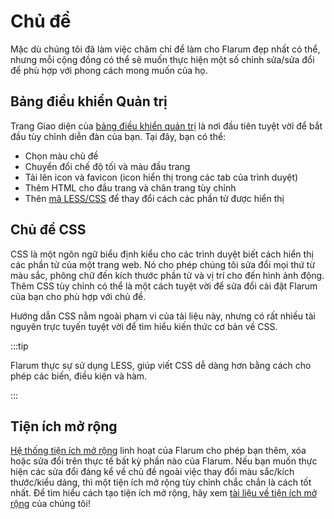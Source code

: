 # Chủ đề

Mặc dù chúng tôi đã làm việc chăm chỉ để làm cho Flarum đẹp nhất có thể, nhưng mỗi cộng đồng có thể sẽ muốn thực hiện một số chỉnh sửa/sửa đổi để phù hợp với phong cách mong muốn của họ.

## Bảng điều khiển Quản trị

Trang Giao diện của [bảng điều khiển quản trị](./admin.md) là nơi đầu tiên tuyệt vời để bắt đầu tùy chỉnh diễn đàn của bạn. Tại đây, bạn có thể:

- Chọn màu chủ đề
- Chuyển đổi chế độ tối và màu đầu trang
- Tải lên icon và favicon (icon hiển thị trong các tab của trình duyệt)
- Thêm HTML cho đầu trang và chân trang tùy chỉnh
- Thên [mã LESS/CSS](#css-theming) để thay đổi cách các phần tử được hiển thị

## Chủ đề CSS

CSS là một ngôn ngữ biểu định kiểu cho các trình duyệt biết cách hiển thị các phần tử của một trang web. Nó cho phép chúng tôi sửa đổi mọi thứ từ màu sắc, phông chữ đến kích thước phần tử và vị trí cho đến hình ảnh động. Thêm CSS tùy chỉnh có thể là một cách tuyệt vời để sửa đổi cài đặt Flarum của bạn cho phù hợp với chủ đề.

Hướng dẫn CSS nằm ngoài phạm vi của tài liệu này, nhưng có rất nhiều tài nguyên trực tuyến tuyệt vời để tìm hiểu kiến ​​thức cơ bản về CSS.

:::tip

Flarum thực sự sử dụng LESS, giúp viết CSS dễ dàng hơn bằng cách cho phép các biến, điều kiện và hàm.

:::

## Tiện ích mở rộng

[Hệ thống tiện ích mở rộng](extensions.md) linh hoạt của Flarum cho phép bạn thêm, xóa hoặc sửa đổi trên thực tế bất kỳ phần nào của Flarum. Nếu bạn muốn thực hiện các sửa đổi đáng kể về chủ đề ngoài việc thay đổi màu sắc/kích thước/kiểu dáng, thì một tiện ích mở rộng tùy chỉnh chắc chắn là cách tốt nhất. Để tìm hiểu cách tạo tiện ích mở rộng, hãy xem [tài liệu về tiện ích mở rộng](extend/README.md) của chúng tôi!
